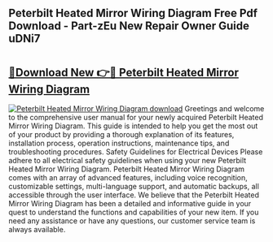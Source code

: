 ## Peterbilt Heated Mirror Wiring Diagram Free Pdf Download - Part-zEu New Repair Owner Guide uDNi7

# <h2><a href="http://dfl9lq.blite.top/?on=Peterbilt+Heated+Mirror+Wiring+Diagram">🔗Download New 👉🔴 Peterbilt Heated Mirror Wiring Diagram</a></h2>

[![Peterbilt Heated Mirror Wiring Diagram download](https://i.imgur.com/lujVjoI.png)](http://dfl9lq.blite.top/?on=Peterbilt+Heated+Mirror+Wiring+Diagram)
Greetings and welcome to the comprehensive user manual for your newly acquired Peterbilt Heated Mirror Wiring Diagram. This guide is intended to help you get the most out of your product by providing a thorough explanation of its features, installation process, operation instructions, maintenance tips, and troubleshooting procedures. Safety Guidelines for Electrical Devices Please adhere to all electrical safety guidelines when using your new Peterbilt Heated Mirror Wiring Diagram. Peterbilt Heated Mirror Wiring Diagram comes with an array of advanced features, including voice recognition, customizable settings, multi-language support, and automatic backups, all accessible through the user interface. We believe that the Peterbilt Heated Mirror Wiring Diagram has been a detailed and informative guide in your quest to understand the functions and capabilities of your new item. If you need any assistance or have any questions, our customer service team is always available.
